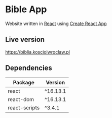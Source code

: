 # Bible App

Website written in [React](https://github.com/facebook/react) using [Create React App](https://github.com/facebook/create-react-app)

## Live version

https://biblia.kosciolwroclaw.pl

## Dependencies

Package | Version
--- | ---
react | ^16.13.1
react-dom | ^16.13.1
react-scripts | ^3.4.1
